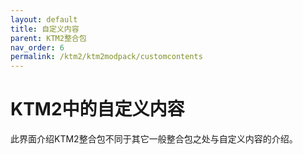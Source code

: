 ```yaml
---
layout: default
title: 自定义内容
parent: KTM2整合包
nav_order: 6
permalink: /ktm2/ktm2modpack/customcontents
---
```


# KTM2中的自定义内容

此界面介绍KTM2整合包不同于其它一般整合包之处与自定义内容的介绍。